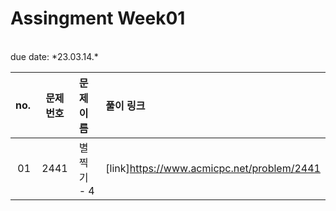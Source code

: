 # Assingment Week01
<br>
due date: *23.03.14.*


| no. | 문제 번호 | 문제 이름 |  풀이 링크 |
| ---: | :---: | :--- | :--- |
| 01 | 2441 | 별 찍기 - 4 | [link]https://www.acmicpc.net/problem/2441 | 

